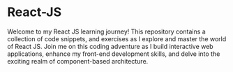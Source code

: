 # React-JS
Welcome to my React JS learning journey! This repository contains a collection of  code snippets, and exercises as I explore and master the world of React JS. Join me on this coding adventure as I build interactive web applications, enhance my front-end development skills, and delve into the exciting realm of component-based architecture. 
